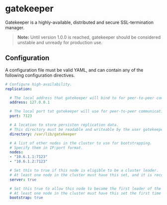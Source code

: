 # gatekeeper

Gatekeeper is a highly-available, distributed and secure SSL-termination manager.

> **Note:** Until version 1.0.0 is reached, gatekeeper should be considered unstable and unready for production use.

## Configuration

A configuration file must be valid YAML, and can contain any of the following configuration directives.

```yaml
# Configure high-availability.
replication:

  # The local address that gatekeeper will bind to for peer-to-peer communication.
  address: 127.0.0.1

  # The local port tat gatekeeper will use for peer-to-peer communication.
  port: 7123

  # A location to store persisten replication data.
  # This directory must be readable and writeable by the user gatekeeper is running under.
  directory: /var/lib/gatekeeper

  # A list of other nodes in the cluster to use for bootstrapping.
  # Specify them in IP:port format.
  nodes:
  - "10.6.1.1:7123"
  - "10.6.1.2:7123"

  # Set this to true if this node is eligible to be a cluster leader.
  # At least one node in the cluster must have this set, and it is recommended to have 3.
  server: true

  # Set this true to allow this node to become the first leader of the cluster.
  # At least one node in the cluster must have this set the first time the cluster is booted.
  bootstrap: true

```